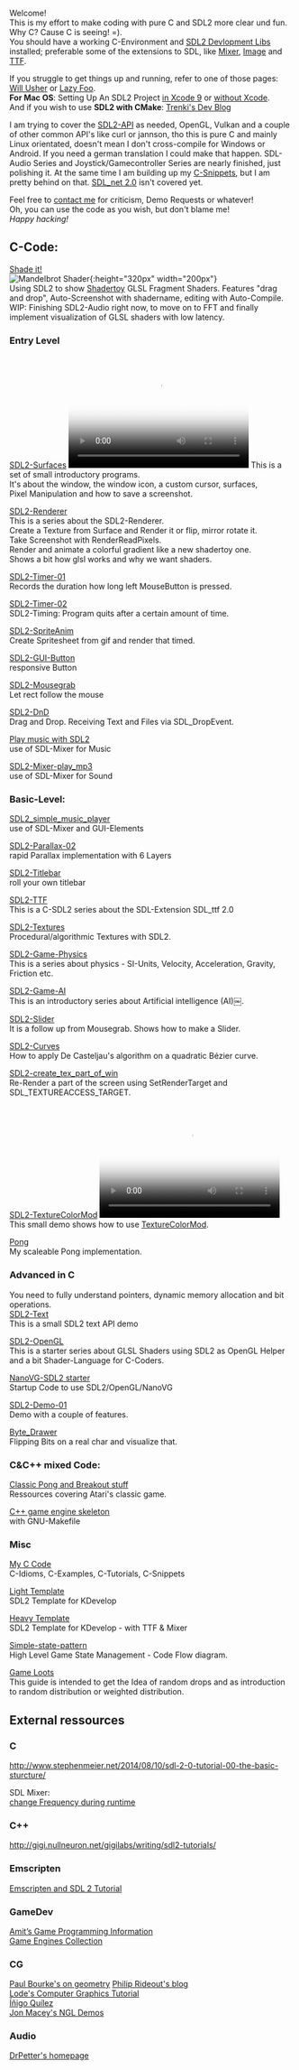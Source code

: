 Welcome!  
This is my effort to make coding with pure C and SDL2 more clear und fun.  
Why C? Cause C is seeing! =).  
You should have a working C-Environment and [SDL2 Devlopment Libs](https://www.libsdl.org/download-2.0.php) installed; preferable some of the extensions to SDL, like [Mixer](https://www.libsdl.org/projects/SDL_mixer/), [Image](https://www.libsdl.org/projects/SDL_image/) and [TTF](https://www.libsdl.org/projects/SDL_ttf/).

If you struggle to get things up and running, refer to one of those pages:
[Will Usher](https://www.willusher.io/sdl2%20tutorials/2013/08/15/lesson-0-setting-up-sdl) or
[Lazy Foo](http://lazyfoo.net/tutorials/SDL/01_hello_SDL/index.php).  
**For Mac OS**: Setting Up An SDL2 Project [in Xcode 9](http://matthewstyles.com/set-up-an-sdl2-project-in-xcode/) or [without Xcode](https://medium.com/@edkins.sarah/set-up-sdl2-on-your-mac-without-xcode-6b0c33b723f7).  
And if you wish to use **SDL2 with CMake**: [Trenki's Dev Blog](https://trenki2.github.io/blog/2017/06/02/using-sdl2-with-cmake/)  

I am trying to cover the [SDL2-API](https://wiki.libsdl.org/APIByCategory) as needed, OpenGL, Vulkan and a couple of other common API's like curl or jannson, tho this is pure C and mainly Linux orientated, doesn't mean I don't cross-compile for Windows or Android. If you need a german translation I could make that happen. SDL-Audio Series and Joystick/Gamecontroller Series are nearly finished, just polishing it. At the same time I am building up my [C-Snippets](https://gist.github.com/Acry/554e04bab3a2669a5ba2ecd4d673e875), but I am pretty behind on that. [SDL_net 2.0](https://www.libsdl.org/projects/SDL_net/) isn't covered yet.  

Feel free to [contact me](https://discourse.libsdl.org/u/Acry/summary) for criticism, Demo Requests or whatever!  
Oh, you can use the code as you wish, but don't blame me!  
*Happy hacking!*  

## C-Code:
[Shade it!](https://github.com/Acry/Shade-it-)  
![Mandelbrot Shader](assets/ss/ldf3DN.jpg){:height="320px" width="200px"}  
Using SDL2 to show [Shadertoy](https://www.shadertoy.com/) GLSL Fragment Shaders.
Features "drag and drop", Auto-Screenshot with shadername, editing with Auto-Compile.  
WIP: Finishing SDL2-Audio right now, to move on to FFT and finally implement 
visualization of GLSL shaders with low latency.  

### Entry Level
[SDL2-Surfaces](https://github.com/Acry/SDL2-Surfaces)
<video src="assets/vids/surfaces.mp4" poster="assets/ss/surfaces.jpg" width="320" height="200" controls preload></video>
This is a set of small introductory programs.  
It's about the window, the window icon, a custom cursor, surfaces,  
Pixel Manipulation and how to save a screenshot.

[SDL2-Renderer](https://github.com/Acry/SDL2-Renderer)  
This is a series about the SDL2-Renderer.  
Create a Texture from Surface and Render it or flip, mirror rotate it.  
Take Screenshot with RenderReadPixels.  
Render and animate a colorful gradient like a new shadertoy one.  
Shows a bit how glsl works and why we want shaders.  

[SDL2-Timer-01](https://github.com/Acry/SDL2-Timer-01)  
Records the duration how long left MouseButton is pressed.

[SDL2-Timer-02](https://github.com/Acry/SDL2-Timer-02)  
SDL2-Timing: Program quits after a certain amount of time.

[SDL2-SpriteAnim](https://github.com/Acry/SDL2-Anim01)  
Create Spritesheet from gif and render that timed.  

[SDL2-GUI-Button](https://github.com/Acry/SDL2-GUI-Button)  
responsive Button

[SDL2-Mousegrab](https://github.com/Acry/SDL2-Mousegrab)  
Let rect follow the mouse  

[SDL2-DnD](https://github.com/Acry/SDL2-DnD)  
Drag and Drop. Receiving Text and Files via SDL_DropEvent.  

[Play music with SDL2](https://github.com/Acry/SDL2-Mixer-play_music_mp3)  
use of SDL-Mixer for Music

[SDL2-Mixer-play_mp3](https://github.com/Acry/SDL2-Mixer-play_mp3)  
use of SDL-Mixer for Sound

### Basic-Level:
[SDL2_simple_music_player](https://github.com/Acry/SDL2_simple_music_player)  
use of SDL-Mixer and GUI-Elements

[SDL2-Parallax-02](https://github.com/Acry/SDL2-Parallax-02)  
rapid Parallax implementation with 6 Layers

[SDL2-Titlebar](https://github.com/Acry/SDL2-Titlebar)  
roll your own titlebar  

[SDL2-TTF](https://github.com/Acry/SDL2-TTF)    
This is a C-SDL2 series about the SDL-Extension SDL_ttf 2.0  

[SDL2-Textures](https://github.com/Acry/SDL2-Textures)  
Procedural/algorithmic Textures with SDL2.  

[SDL2-Game-Physics](https://github.com/Acry/SDL2-Physics)  
This is a series about physics - SI-Units, Velocity, Acceleration, Gravity, Friction etc.  

[SDL2-Game-AI](https://github.com/Acry/AI)  
This is an introductory series about Artificial intelligence (AI)￼.  

[SDL2-Slider](https://github.com/Acry/SDL2-Slider)  
It is a follow up from Mousegrab. Shows how to make a Slider.  

[SDL2-Curves](https://github.com/Acry/SDL2-Curves)  
How to apply De Casteljau's algorithm on a quadratic Bézier curve.  

[SDL2-create_tex_part_of_win](https://github.com/Acry/SDL2-create_tex_part_of_win)  
Re-Render a part of the screen using SetRenderTarget and SDL_TEXTUREACCESS_TARGET.

[SDL2-TextureColorMod](https://github.com/Acry/SDL2-TextureColorMod)
<video src="assets/vids/colormod.mp4" poster="assets/ss/colormod.jpg" width="320" height="200" controls preload></video>
This small demo shows how to use [TextureColorMod](https://wiki.libsdl.org/SDL_GetTextureColorMod?action=fullsearch&context=180&value=TextureColorMod&titlesearch=Titles).  

[Pong](https://github.com/Acry/SDL2-Pong)  
My scaleable Pong implementation.  

### Advanced in C
You need to fully understand pointers, dynamic memory allocation and bit operations.  
[SDL2-Text](https://github.com/Acry/SDL2-Text)  
This is a small SDL2 text API demo  

[SDL2-OpenGL](https://github.com/Acry/SDL2-OpenGL)  
This is a starter series about GLSL Shaders using SDL2 as OpenGL Helper and a bit Shader-Language for C-Coders.  

[NanoVG-SDL2 starter](https://github.com/Acry/SDL2-nanovg-example)  
Startup Code to use SDL2/OpenGL/NanoVG  

[SDL2-Demo-01](https://github.com/Acry/SDL2-Demo-01)  
Demo with a couple of features.

[Byte_Drawer](https://github.com/Acry/Byte_Drawer)  
Flipping Bits on a real char and visualize that.

### C&C++ mixed Code:
[Classic Pong and Breakout stuff](https://github.com/Acry/SDL2-pong_issue-01)  
Ressources covering Atari's classic game.  

[C++ game engine skeleton](https://github.com/Acry/cpp-game-engine-skel)  
with GNU-Makefile  

### Misc
[My C Code](https://gist.github.com/Acry/554e04bab3a2669a5ba2ecd4d673e875)  
C-Idioms, C-Examples, C-Tutorials, C-Snippets  

[Light Template](https://github.com/Acry/SDL2-C-KDev_App_Template_light)  
SDL2 Template for KDevelop  

[Heavy Template](https://github.com/Acry/SDL2-C-KDev_App_Template)  
SDL2 Template for KDevelop - with TTF & Mixer  

[Simple-state-pattern](https://github.com/Acry/simple-state-pattern)  
High Level Game State Management - Code Flow diagram.

[Game Loots](https://github.com/Acry/Game_loots)  
This guide is intended to get the Idea of random drops
and as introduction to random distribution or weighted distribution.

## External ressources
### C
<http://www.stephenmeier.net/2014/08/10/sdl-2-0-tutorial-00-the-basic-sturcture/>

SDL Mixer:  
[change Frequency during runtime](https://gist.github.com/danilolc/9fff54a8cb9ddc04b9bd82df7badb610)  

### C++
<http://gigi.nullneuron.net/gigilabs/writing/sdl2-tutorials/>

### Emscripten
[Emscripten and SDL 2 Tutorial](https://lyceum-allotments.github.io/2016/06/emscripten-and-sdl-2-tutorial-part-1/)  

### GameDev
[Amit’s Game Programming Information](http://www-cs-students.stanford.edu/~amitp/gameprog.html)  
[Game Engines Collection](https://github.com/collections/game-engines)  

### CG
[Paul Bourke's on geometry](http://paulbourke.net/geometry/)
[Philip Rideout's blog](http://github.prideout.net/)  
[Lode's Computer Graphics Tutorial](https://lodev.org/cgtutor/)  
[Íñigo Quílez](http://www.iquilezles.org/prods/index.htm)  
[Jon Macey's NGL Demos](https://nccastaff.bmth.ac.uk/jmacey/GraphicsLib/Demos/index.html)

### Audio
[DrPetter's homepage](http://www.drpetter.se/article_sound.html)
